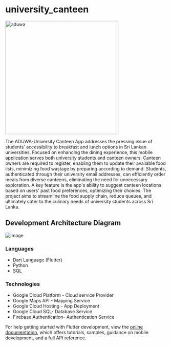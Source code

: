 # university_canteen
<img width="353" alt="aduwa" src="https://github.com/Judy0817/university_canteen/assets/119217708/9d2ab838-13d7-4465-bb97-97520d1d2892">

The ADUWA-University Canteen App addresses the pressing issue of students' accessibility to breakfast and lunch options in Sri Lankan universities. Focused on enhancing the dining experience, this mobile application serves both university students and canteen owners. Canteen owners are required to register, enabling them to update their available food lists, minimizing food wastage by preparing according to demand. Students, authenticated through their university email addresses, can efficiently order meals from diverse canteens, eliminating the need for unnecessary exploration. A key feature is the app's ability to suggest canteen locations based on users' past food preferences, optimizing their choices. The project aims to streamline the food supply chain, reduce queues, and ultimately cater to the culinary needs of university students across Sri Lanka.

## Development Architecture Diagram
![image](https://github.com/Judy0817/university_canteen/assets/119217708/e21bf7d0-7916-4f0a-988d-8f93084f6a86)

### Languages
* Dart Language (Flutter)
* Python
* SQL
### Technologies
* Google Cloud Platform - Cloud service Provider
* Google Maps API  -  Mapping Service
* Google Cloud Hosting - App Deployment
* Google Cloud SQL- Database Service
* Firebase Authentication- Authentication Service
  
  



For help getting started with Flutter development, view the
[online documentation](https://docs.flutter.dev/), which offers tutorials,
samples, guidance on mobile development, and a full API reference.
